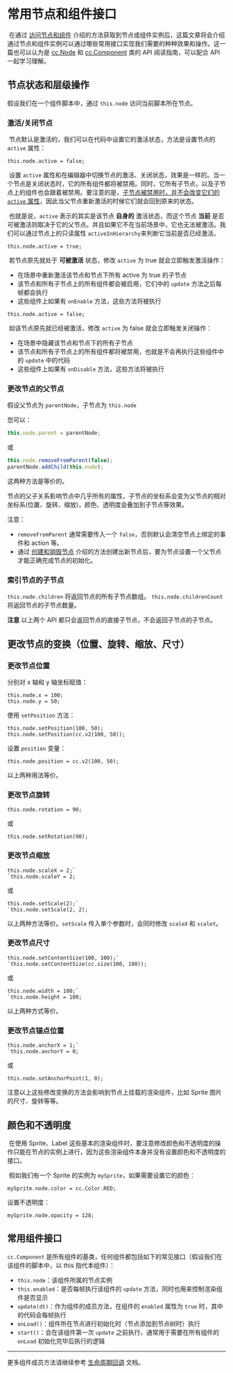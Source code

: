 # 常用节点和组件接口

​	在通过 [访问节点和组件](https://docs.cocos.com/creator/manual/zh/scripting/access-node-component.html) 介绍的方法获取到节点或组件实例后，这篇文章将会介绍通过节点和组件实例可以通过哪些常用接口实现我们需要的种种效果和操作。这一篇也可以认为是 [cc.Node](https://docs.cocos.com/creator/api/zh/classes/Node.html) 和 [cc.Component](https://docs.cocos.com/creator/api/zh/classes/Component.html) 类的 API 阅读指南，可以配合 API 一起学习理解。



## 节点状态和层级操作

假设我们在一个组件脚本中，通过 `this.node` 访问当前脚本所在节点。



### 激活/关闭节点

​	节点默认是激活的，我们可以在代码中设置它的激活状态，方法是设置节点的 `active` 属性：

```
this.node.active = false;
```

​	设置 `active` 属性和在编辑器中切换节点的激活、关闭状态，效果是一样的。当一个节点是关闭状态时，它的所有组件都将被禁用。同时，它所有子节点，以及子节点上的组件也会跟着被禁用。要注意的是，<u>子节点被禁用时，并不会改变它们的 `active` 属性</u>，因此当父节点重新激活的时候它们就会回到原来的状态。

​	也就是说，`active` 表示的其实是该节点 **自身的** 激活状态，而这个节点 **当前** 是否可被激活则取决于它的父节点。并且如果它不在当前场景中，它也无法被激活。我们可以通过节点上的只读属性 `activeInHierarchy`来判断它当前是否已经激活。

```
this.node.active = true;
```

​	若节点原先就处于 **可被激活** 状态，修改 `active` 为 true 就会立即触发激活操作：

- 在场景中重新激活该节点和节点下所有 active 为 true 的子节点
- 该节点和所有子节点上的所有组件都会被启用，它们中的 `update` 方法之后每帧都会执行
- 这些组件上如果有 `onEnable` 方法，这些方法将被执行

```
this.node.active = false;
```

​	如该节点原先就已经被激活，修改 `active` 为 false 就会立即触发关闭操作：

- 在场景中隐藏该节点和节点下的所有子节点
- 该节点和所有子节点上的所有组件都将被禁用，也就是不会再执行这些组件中的 `update` 中的代码
- 这些组件上如果有 `onDisable` 方法，这些方法将被执行



### 更改节点的父节点

假设父节点为 `parentNode`，子节点为 `this.node`

您可以：

```js
this.node.parent = parentNode;
```

或

```js
this.node.removeFromParent(false);
parentNode.addChild(this.node);
```

这两种方法是等价的。

​	节点的父子关系影响节点中几乎所有的属性，子节点的坐标系会变为父节点的相对坐标系(位置、旋转、缩放)，颜色、透明度会叠加到子节点等效果。

注意：

- `removeFromParent` 通常需要传入一个 `false`，否则默认会清空节点上绑定的事件和 action 等。
- 通过 [创建和销毁节点](https://docs.cocos.com/creator/manual/zh/scripting/create-destroy.html) 介绍的方法创建出新节点后，要为节点设置一个父节点才能正确完成节点的初始化。



### 索引节点的子节点

`this.node.children` 将返回节点的所有子节点数组。
`this.node.childrenCount` 将返回节点的子节点数量。

**注意** 以上两个 API 都只会返回节点的直接子节点，不会返回子节点的子节点。



## 更改节点的变换（位置、旋转、缩放、尺寸）

### 更改节点位置

分别对 x 轴和 y 轴坐标赋值：

```
this.node.x = 100;
this.node.y = 50;
```

使用 `setPosition` 方法：

```
this.node.setPosition(100, 50);
this.node.setPosition(cc.v2(100, 50));
```

设置 `position` 变量：

```
this.node.position = cc.v2(100, 50);
```

以上两种用法等价。



### 更改节点旋转

```
this.node.rotation = 90;
```

或

```
this.node.setRotation(90);
```



### 更改节点缩放

```
this.node.scaleX = 2;`
`this.node.scaleY = 2;
```

或

```
this.node.setScale(2);`
`this.node.setScale(2, 2);
```

以上两种方法等价。`setScale` 传入单个参数时，会同时修改 `scaleX` 和 `scaleY`。



### 更改节点尺寸

```
this.node.setContentSize(100, 100);`
`this.node.setContentSize(cc.size(100, 100));
```

或

```
this.node.width = 100;`
`this.node.height = 100;
```

以上两种方式等价。



### 更改节点锚点位置

```
this.node.anchorX = 1;`
`this.node.anchorY = 0;
```

或

```
this.node.setAnchorPoint(1, 0);
```

注意以上这些修改变换的方法会影响到节点上挂载的渲染组件，比如 Sprite 图片的尺寸、旋转等等。



## 颜色和不透明度

​	在使用 Sprite、Label 这些基本的渲染组件时，要注意修改颜色和不透明度的操作只能在节点的实例上进行，因为这些渲染组件本身并没有设置颜色和不透明度的接口。

​	假如我们有一个 Sprite 的实例为 `mySprite`，如果需要设置它的颜色：

```
mySprite.node.color = cc.Color.RED;
```

设置不透明度：

```
mySprite.node.opacity = 128;
```



## 常用组件接口

`cc.Component` 是所有组件的基类，任何组件都包括如下的常见接口（假设我们在该组件的脚本中，以 this 指代本组件）：

- `this.node`：该组件所属的节点实例
- `this.enabled`：是否每帧执行该组件的 `update` 方法，同时也用来控制渲染组件是否显示
- `update(dt)`：作为组件的成员方法，在组件的 `enabled` 属性为 `true` 时，其中的代码会每帧执行
- `onLoad()`：组件所在节点进行初始化时（节点添加到节点树时）执行
- `start()`：会在该组件第一次 `update` 之前执行，通常用于需要在所有组件的 `onLoad` 初始化完毕后执行的逻辑

------

更多组件成员方法请继续参考 [生命周期回调](https://docs.cocos.com/creator/manual/zh/scripting/life-cycle-callbacks.html) 文档。